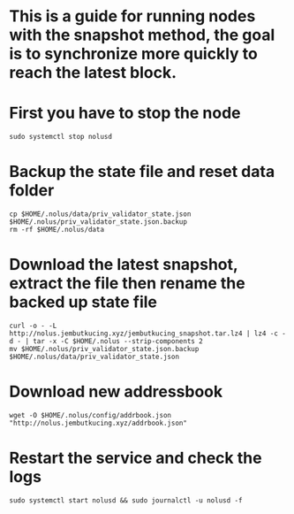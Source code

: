# This is a guide for running nodes with the snapshot method, the goal is to synchronize more quickly to reach the latest block.

# First you have to stop the node
```
sudo systemctl stop nolusd
```

# Backup the state file and reset data folder
```
cp $HOME/.nolus/data/priv_validator_state.json $HOME/.nolus/priv_validator_state.json.backup
rm -rf $HOME/.nolus/data
```

# Download the latest snapshot, extract the file then rename the backed up state file
```
curl -o - -L http://nolus.jembutkucing.xyz/jembutkucing_snapshot.tar.lz4 | lz4 -c -d - | tar -x -C $HOME/.nolus --strip-components 2
mv $HOME/.nolus/priv_validator_state.json.backup $HOME/.nolus/data/priv_validator_state.json
```

# Download new addressbook
```
wget -O $HOME/.nolus/config/addrbook.json "http://nolus.jembutkucing.xyz/addrbook.json"
```

# Restart the service and check the logs
```
sudo systemctl start nolusd && sudo journalctl -u nolusd -f
```





